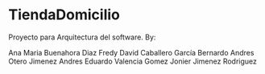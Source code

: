 # TiendaDomicilio
Proyecto para Arquitectura del software.
By:

Ana Maria Buenahora Diaz
Fredy David Caballero García 
Bernardo Andres Otero Jimenez
Andres Eduardo Valencia Gomez
Jonier Jimenez Rodriguez
